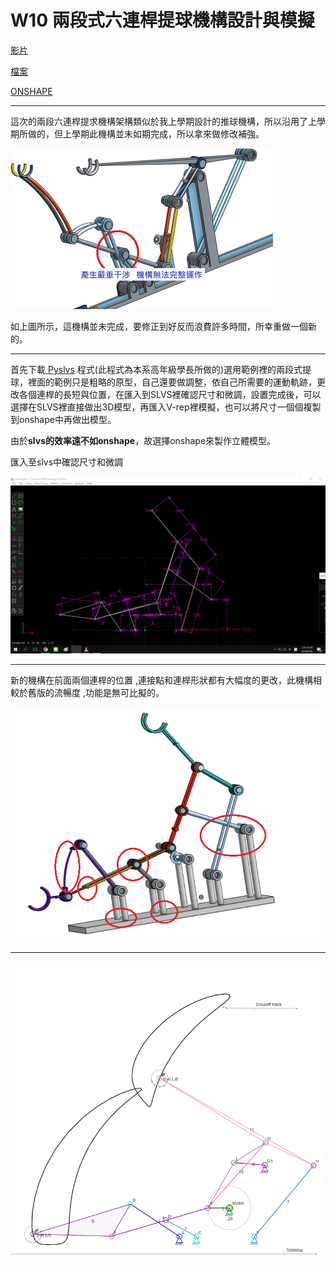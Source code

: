 # W10 兩段式六連桿提球機構設計與模擬 

[影片](https://www.youtube.com/watch?v=pcwqpDsdXRc&feature=youtu.be)

[檔案](https://github.com/s40523141/cd2018/blob/gh-pages/%E5%8D%94%E5%90%8C%E7%94%A2%E5%93%81%E8%A8%AD%E8%A8%88%E5%AF%A6%E7%BF%92/%E5%85%A9%E6%AE%B5%E5%BC%8F%E6%8A%AC%E7%90%83%E6%A9%9F%E6%A7%8B/%E5%8D%94%E5%90%8C%E7%94%A2%E5%93%81%E8%A8%AD%E8%A8%88%E5%AF%A6%E7%BF%92-%E5%85%A9%E6%AE%B5%E5%BC%8F%E6%8A%AC%E7%90%83%E6%A9%9F%E6%A7%8B.ttt)

[ONSHAPE](https://cad.onshape.com/documents/8d9db8f308fa5cf5741c05fe/w/b469b2bbb955d29d0fb13d7f/e/92ac4e28688d909bacfb8133)

---

這次的兩段六連桿提求機構架構類似於我上學期設計的推球機構，所以沿用了上學期所做的，但上學期此機構並未如期完成，所以拿來做修改補強。

![](assets/兩段式抬球2017-干涉演示.png)

如上圖所示，這機構並未完成，要修正到好反而浪費許多時間，所幸重做一個新的。

---

首先下載[ Pyslvs](http://www.pyslvs.com/blog/) 程式\(此程式為本系高年級學長所做的\)選用範例裡的兩段式提球，裡面的範例只是粗略的原型，自己還要做調整，依自己所需要的運動軌跡，更改各個連桿的長短與位置，在匯入到SLVS裡確認尺寸和微調，設置完成後，可以選擇在SLVS裡直接做出3D模型，再匯入V-rep裡模擬，也可以將尺寸一個個複製到onshape中再做出模型。

由於**slvs的效率遠不如onshape**，故選擇onshape來製作立體模型。

匯入至slvs中確認尺寸和微調

![](assets/5151.png)

---

新的機構在前面兩個連桿的位置 ,連接點和連桿形狀都有大幅度的更改，此機構相較於舊版的流暢度 ,功能是無可比擬的。

![](assets/新版兩段式台球更改部分示意圖.png)

---

### ![](assets/1525716268488.gif)



